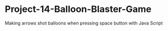 # Project-14-Balloon-Blaster-Game
Making arrows shot balloons when pressing space button with Java Script
